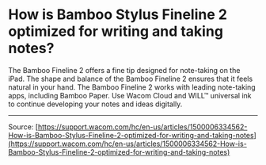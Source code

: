 # How is Bamboo Stylus Fineline 2 optimized for writing and taking notes?

The Bamboo Fineline 2 offers a fine tip designed for note-taking on the iPad. The shape and balance of the Bamboo Fineline 2 ensures that it feels natural in your hand. The Bamboo Fineline 2 works with leading note-taking apps, including Bamboo Paper. Use Wacom Cloud and WILL™ universal ink to continue developing your notes and ideas digitally.

---
Source: [https://support.wacom.com/hc/en-us/articles/1500006334562-How-is-Bamboo-Stylus-Fineline-2-optimized-for-writing-and-taking-notes](https://support.wacom.com/hc/en-us/articles/1500006334562-How-is-Bamboo-Stylus-Fineline-2-optimized-for-writing-and-taking-notes)
